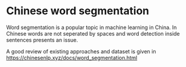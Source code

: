 # Chinese word segmentation


Word segmentation is a popular topic in machine learning in China. In Chinese words are not seperated by spaces and word detection inside sentences presents an issue. 

A good review of existing approaches and dataset is given in https://chinesenlp.xyz/docs/word_segmentation.html
